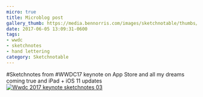 ```yaml
---
micro: true
title: Microblog post
gallery_thumb: https://media.bennorris.com/images/sketchnotable/thumbs/wwdc-2017-keynote-sketchnotes-03.jpg
date: 2017-06-05 13:09:31-0600
tags:
- wwdc
- sketchnotes
- hand lettering
category: Sketchnotable
---
```


#Sketchnotes from #WWDC17 keynote on App Store and all my dreams coming true and iPad + iOS 11 updates [![Wwdc 2017 keynote sketchnotes 03](https://media.bennorris.com/images/sketchnotable/wwdc-2017/wwdc-2017-keynote-sketchnotes-03.jpg)](https://media.bennorris.com/images/sketchnotable/wwdc-2017/wwdc-2017-keynote-sketchnotes-03.jpg)
